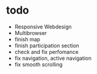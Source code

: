todo
====

- Responsive Webdesign
- Multibrowser
- finish map
- finish participation section
- check and fix perfomance
- fix navigation, active navigation
- fix smooth scrolling

